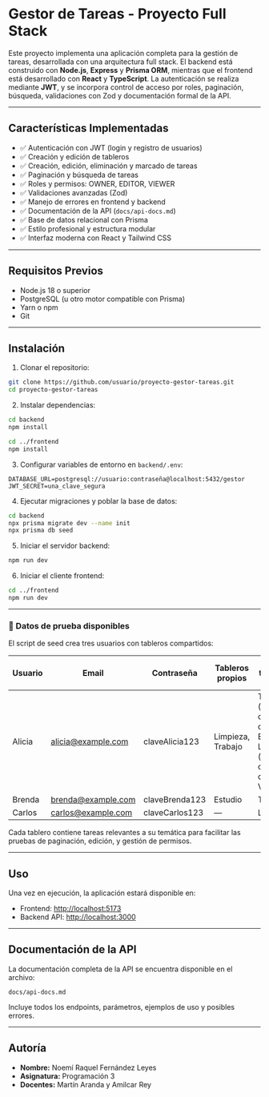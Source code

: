 # Gestor de Tareas - Proyecto Full Stack

Este proyecto implementa una aplicación completa para la gestión de tareas, desarrollada con una arquitectura full stack. El backend está construido con **Node.js**, **Express** y **Prisma ORM**, mientras que el frontend está desarrollado con **React** y **TypeScript**. La autenticación se realiza mediante **JWT**, y se incorpora control de acceso por roles, paginación, búsqueda, validaciones con Zod y documentación formal de la API.

---

## Características Implementadas

- ✅ Autenticación con JWT (login y registro de usuarios)
- ✅ Creación y edición de tableros
- ✅ Creación, edición, eliminación y marcado de tareas
- ✅ Paginación y búsqueda de tareas
- ✅ Roles y permisos: OWNER, EDITOR, VIEWER
- ✅ Validaciones avanzadas (Zod)
- ✅ Manejo de errores en frontend y backend
- ✅ Documentación de la API (`docs/api-docs.md`)
- ✅ Base de datos relacional con Prisma
- ✅ Estilo profesional y estructura modular
- ✅ Interfaz moderna con React y Tailwind CSS

---

## Requisitos Previos

- Node.js 18 o superior
- PostgreSQL (u otro motor compatible con Prisma)
- Yarn o npm
- Git

---

## Instalación

1. Clonar el repositorio:

```bash
git clone https://github.com/usuario/proyecto-gestor-tareas.git
cd proyecto-gestor-tareas
```

2. Instalar dependencias:

```bash
cd backend
npm install

cd ../frontend
npm install
```

3. Configurar variables de entorno en `backend/.env`:

```env
DATABASE_URL=postgresql://usuario:contraseña@localhost:5432/gestor
JWT_SECRET=una_clave_segura
```

4. Ejecutar migraciones y poblar la base de datos:

```bash
cd backend
npx prisma migrate dev --name init
npx prisma db seed
```

5. Iniciar el servidor backend:

```bash
npm run dev
```

6. Iniciar el cliente frontend:

```bash
cd ../frontend
npm run dev
```
---

### 🧪 Datos de prueba disponibles

El script de seed crea tres usuarios con tableros compartidos:

| Usuario | Email                | Contraseña       | Tableros propios  | Acceso a tableros de otros |
|---------|----------------------|------------------|-------------------|-----------------------------|
| Alicia  | alicia@example.com   | claveAlicia123   | Limpieza, Trabajo | Trabajo (compartido con Brenda como EDITOR), Limpieza (compartido con Carlos como VIEWER) |
| Brenda  | brenda@example.com   | claveBrenda123   | Estudio           | Trabajo                     |
| Carlos  | carlos@example.com   | claveCarlos123   | —                 | Limpieza                    |

Cada tablero contiene tareas relevantes a su temática para facilitar las pruebas de paginación, edición, y gestión de permisos.

---

## Uso

Una vez en ejecución, la aplicación estará disponible en:

- Frontend: [http://localhost:5173](http://localhost:5173)
- Backend API: [http://localhost:3000](http://localhost:3000)

---

## Documentación de la API

La documentación completa de la API se encuentra disponible en el archivo:

```
docs/api-docs.md
```

Incluye todos los endpoints, parámetros, ejemplos de uso y posibles errores.

---

## Autoría

- **Nombre:** Noemí Raquel Fernández Leyes  
- **Asignatura:** Programación 3 
- **Docentes:** Martín Aranda y Amilcar Rey  
